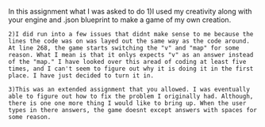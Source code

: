 In this assignment what I was asked to do
    1)I used my creativity along with your engine and .json blueprint to make a game of my own creation.

    2)I did run into a few issues that didnt make sense to me because the lines the code was on was layed out the same way as the code around. At line 268, the game starts switching the "v" and "map" for some reason. What I mean is that it onlys expects "v" as an answer instead of the "map." I have looked over this aread of coding at least five times, and I can't seem to figure out why it is doing it in the first place. I have just decided to turn it in.

    3)This was an extended assignment that you allowed. I was eventually able to figure out how to fix the problem I originally had. Although, there is one one more thing I would like to bring up. When the user types in there answers, the game doesnt except answers with spaces for some reason.